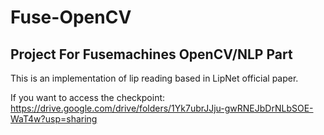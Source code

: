 # Fuse-OpenCV
## Project For Fusemachines OpenCV/NLP Part

This is an implementation of lip reading based in LipNet official paper.

If you want to access the checkpoint: https://drive.google.com/drive/folders/1Yk7ubrJJju-gwRNEJbDrNLbSOE-WaT4w?usp=sharing
